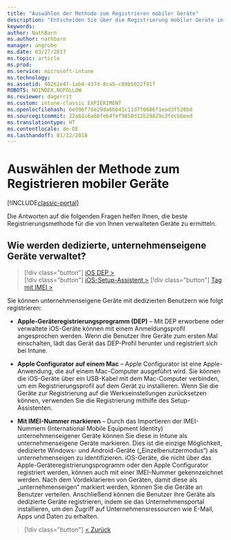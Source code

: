 ```yaml
---
title: "Auswählen der Methode zum Registrieren mobiler Geräte"
description: "Entscheiden Sie über die Registrierung mobiler Geräte in Intune durch Beantworten einiger einfacher Fragen"
keywords: 
author: NathBarn
ms.author: nathbarn
manager: angrobe
ms.date: 03/27/2017
ms.topic: article
ms.prod: 
ms.service: microsoft-intune
ms.technology: 
ms.assetid: 40262e47-1ab4-437d-8ca5-c89b5022f91f
ROBOTS: NOINDEX,NOFOLLOW
ms.reviewer: dagerrit
ms.custom: intune-classic EXPIERIMENT
ms.openlocfilehash: 6e996f7de29da6bb41c11d7f0686f1ead3f528bd
ms.sourcegitcommit: 22ab1c6a6bfeb4fef9850d12b29829c3fecbbeed
ms.translationtype: HT
ms.contentlocale: de-DE
ms.lasthandoff: 01/12/2018
---
```

# <a name="choose-how-to-enroll-mobile-devices"></a>Auswählen der Methode zum Registrieren mobiler Geräte

[!INCLUDE[classic-portal](../includes/classic-portal.md)]

Die Antworten auf die folgenden Fragen helfen Ihnen, die beste Registrierungsmethode für die von Ihnen verwalteten Geräte zu ermitteln.

## <a name="how-will-you-manage-dedicated-corporate-owned-devices"></a>**Wie werden dedizierte, unternehmenseigene Geräte verwaltet?**

  > [!div class="button"]
[iOS DEP >](/intune-classic/deploy-use/ios-device-enrollment-program-in-microsoft-intune)  
> [!div class="button"]
[iOS-Setup-Assistent >](/intune-classic/deploy-use/ios-setup-assistant-enrollment-in-microsoft-intune)
> [!div class="button"]
[Tag mit IMEI >](/intune-classic/deploy-use/specify-corporate-owned-devices-with-international-mobile-equipment-identity-imei-numbers)

  Sie können unternehmenseigene Geräte mit dedizierten Benutzern wie folgt registrieren:

  - **Apple-Geräteregistrierungsprogramm (DEP)** – Mit DEP erworbene oder verwaltete iOS-Geräte können mit einem Anmeldungsprofil angesprochen werden. Wenn die Benutzer ihre Geräte zum ersten Mal einschalten, lädt das Gerät das DEP-Profil herunter und registriert sich bei Intune.

  - **Apple Configurator auf einem Mac** – Apple Configurator ist eine Apple-Anwendung, die auf einem Mac-Computer ausgeführt wird. Sie können die iOS-Geräte über ein USB-Kabel mit dem Mac-Computer verbinden, um ein Registrierungsprofil auf dem Gerät zu installieren. Wenn Sie die Geräte zur Registrierung auf die Werkseinstellungen zurücksetzen können, verwenden Sie die Registrierung mithilfe des Setup-Assistenten.

  - **Mit IMEI-Nummer markieren** – Durch das Importieren der IMEI-Nummern (International Mobile Equipment Identity) unternehmenseigener Geräte können Sie diese in Intune als unternehmenseigene Geräte markieren. Dies ist die einzige Möglichkeit, dedizierte Windows- und Android-Geräte („Einzelbenutzermodus“) als unternehmenseigen zu identifizieren. iOS-Geräte, die nicht über das Apple-Geräteregistrierungsprogramm oder den Apple Configurator registriert werden, können auch mit einer IMEI-Nummer gekennzeichnet werden. Nach dem Vordeklarieren von Geräten, damit diese als „unternehmenseigen“ markiert werden, können Sie die Geräte an Benutzer verteilen. Anschließend können die Benutzer ihre Geräte als dedizierte Geräte registrieren, indem sie das Unternehmensportal installieren, um den Zugriff auf Unternehmensressourcen wie E-Mail, Apps und Daten zu erhalten.

> [!div class="button"]
[< Zurück](choose-how-to-enroll-devices3.md)
